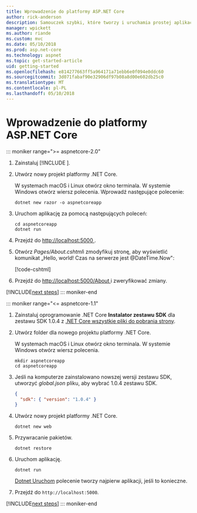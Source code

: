 ```yaml
---
title: Wprowadzenie do platformy ASP.NET Core
author: rick-anderson
description: Samouczek szybki, które tworzy i uruchamia prostej aplikacji Hello World przy użyciu platformy ASP.NET Core.
manager: wpickett
ms.author: riande
ms.custom: mvc
ms.date: 05/10/2018
ms.prod: asp.net-core
ms.technology: aspnet
ms.topic: get-started-article
uid: getting-started
ms.openlocfilehash: e814277663ff5a964171a71ebb6e0f094e0ddc60
ms.sourcegitcommit: 3d071fabaf90e32906df97b08a8d00e602db25c0
ms.translationtype: MT
ms.contentlocale: pl-PL
ms.lasthandoff: 05/10/2018
---
```

# <a name="get-started-with-aspnet-core"></a>Wprowadzenie do platformy ASP.NET Core

::: moniker range=">= aspnetcore-2.0"

1. Zainstaluj [!INCLUDE [](~/includes/net-core-sdk-download-link.md)].

2. Utwórz nowy projekt platformy .NET Core.

   W systemach macOS i Linux otwórz okno terminala. W systemie Windows otwórz wiersz polecenia. Wprowadź następujące polecenie:

    ```terminal
    dotnet new razor -o aspnetcoreapp
    ```

3. Uruchom aplikację za pomocą następujących poleceń:

    ```terminal
    cd aspnetcoreapp
    dotnet run
    ```

4. Przejdź do [ http://localhost:5000 ](http://localhost:5000).

5. Otwórz *Pages/About.cshtml*i zmodyfikuj stronę, aby wyświetlić komunikat „Hello, world! Czas na serwerze jest @DateTime.Now":

    [!code-cshtml[](getting-started/sample/getting-started/about.cshtml?highlight=9&range=1-9)]

6. Przejdź do [ http://localhost:5000/About ](http://localhost:5000/About) i zweryfikować zmiany.

[!INCLUDE[next steps](~/includes/getting-started/next-steps.md)]
::: moniker-end

::: moniker range="<= aspnetcore-1.1"

1. Zainstaluj oprogramowanie .NET Core **Instalator zestawu SDK** dla zestawu SDK 1.0.4 z [.NET Core wszystkie pliki do pobrania strony](https://www.microsoft.com/net/download/all).

2. Utwórz folder dla nowego projektu platformy .NET Core.

   W systemach macOS i Linux otwórz okno terminala. W systemie Windows otwórz wiersz polecenia.

   ```terminal
   mkdir aspnetcoreapp
   cd aspnetcoreapp
   ```

3. Jeśli na komputerze zainstalowano nowszej wersji zestawu SDK, utworzyć *global.json* pliku, aby wybrać 1.0.4 zestawu SDK.

   ```json
   {
     "sdk": { "version": "1.0.4" }
   }
   ```

4. Utwórz nowy projekt platformy .NET Core.

   ```terminal
   dotnet new web
   ```

5. Przywracanie pakietów.

    ```terminal
    dotnet restore
    ```

6. Uruchom aplikację.

   ```terminal
   dotnet run
   ```

   [Dotnet Uruchom](/dotnet/core/tools/dotnet-run) polecenie tworzy najpierw aplikacji, jeśli to konieczne.

7. Przejdź do `http://localhost:5000`.

[!INCLUDE[next steps](~/includes/getting-started/next-steps.md)]
::: moniker-end